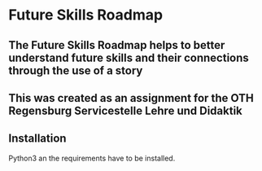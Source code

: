 # Future Skills Roadmap

## The Future Skills Roadmap helps to better understand future skills and their connections through the use of a story

## This was created as an assignment for the OTH Regensburg Servicestelle Lehre und Didaktik

## Installation

Python3 an the requirements have to be installed.
